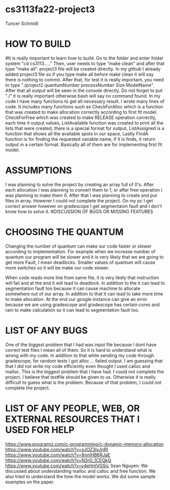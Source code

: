 # cs3113fa22-project3

Tuncer Schmidt


# HOW TO BUILD


#It is really important to learn how to build. Go to the folder and enter folder system "cd cs3113....." 
Then, user needs to type "make clean" and after that type "make all". project3 file will be created directly. 
In my github I already added project3 file so if you type make all before make clean it will say there is nothing to commit. 
After that, for test it is really important, you need to type "./project2 quantumNumber processNumber Size ModelName". After that all output will be seen in the console directly. 
Do not forget to put "./" it is really important otherwise bash will say no command found. 
In my code I have many functions to get all necessary result. I wrote many lines of  code. It includes many functions such as  CheckForAlloc which is a function that was created to make allocation correctly according to first fit model.
CheckForFree which was created to make RELEASE operation correctly, each time it output values, ListAvailable function was created to print all the lists that
were created, there is a special format for output, ListAssigned is a function that shows all the available spots in our space, Lastly FindA function is for finding the requested variable name, if it is finds, it return output in a certain format. Basically all of them 
are for implementing first fit model. 

# ASSUMPTIONS
I was planning to solve the project by creating an array full of 0's. After each allocation I was planning to convert them to 1, or after free operation I was planning to make them 0.
After that I was planning to create and put files in array. However I could not complete the project. On my pc I get correct answer however on gradescope I get segmentaion fault
and I don't know how to solve it.
#DISCUSSION OF BUGS OR MISSING FEATURES


# CHOOSING THE QUANTUM
 Changing the number of quantum can make our code faster or slower according to implementation. For example when we increase 
 number of quantum our program
will be slower and it is very likely that we are going to get more Fault, I mean deadlocks. 
Smaller values of quantum will cause more switches so it will be make
our code slower. 

When code reads more line from same file, it is very likely that 
instruction will fail and at the end it will lead to deadlock. In addition to the it can lead to segmentation fault too because it can cause machine to allocate somewhere out of our array. In addition to that it can lead to take more time to make allocation. At the end our google instance can give an error because we are using gradescope and gradescope has certain cores and ram to make calculation so it can lead to segmentation fault too. 

# LIST OF ANY BUGS
One of the biggest problem that I had was input file because I dont have correct test files I mean all of them. So it is hard to understand what is wrong with my code. In addition to that while sending my code through gradescope, for random tests I got alloc ... failed output. I am guessing that that I did not write my code efficiently even thought I used calloc and malloc. This is the biggest problem that I have had.
I could not complete the project. I believe that testfile should be given to us. Otherwise it is really difficult to guess what is the problem. Because of that problem, I could not complete the project.

# LIST OF ANY PEOPLE, WEB, OR EXTERNAL RESOURCES THAT I USED FOR HELP


https://www.programiz.com/c-programming/c-dynamic-memory-allocation
https://www.youtube.com/watch?v=sJOZ3lvJnRI
https://www.youtube.com/watch?v=8nnIHB6RJaE
https://www.youtube.com/watch?v=N3rG_1CEQkQ
https://www.youtube.com/watch?v=y4eHnIVGSjc
Sean Nguyen: We discussed about understanding malloc and calloc and free function. We also tried to understand the how the model works. We did some sample examples on the paper.
